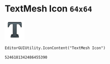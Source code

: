 # TextMesh Icon `64x64`
<img src="/img/TextMesh%20Icon.png" width=64 height=64>

``` CSharp
EditorGUIUtility.IconContent("TextMesh Icon")
```
```
5246181342486455390
```

